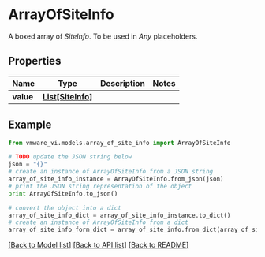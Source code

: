# ArrayOfSiteInfo

A boxed array of *SiteInfo*. To be used in *Any* placeholders. 

## Properties
Name | Type | Description | Notes
------------ | ------------- | ------------- | -------------
**value** | [**List[SiteInfo]**](SiteInfo.md) |  | 

## Example

```python
from vmware_vi.models.array_of_site_info import ArrayOfSiteInfo

# TODO update the JSON string below
json = "{}"
# create an instance of ArrayOfSiteInfo from a JSON string
array_of_site_info_instance = ArrayOfSiteInfo.from_json(json)
# print the JSON string representation of the object
print ArrayOfSiteInfo.to_json()

# convert the object into a dict
array_of_site_info_dict = array_of_site_info_instance.to_dict()
# create an instance of ArrayOfSiteInfo from a dict
array_of_site_info_form_dict = array_of_site_info.from_dict(array_of_site_info_dict)
```
[[Back to Model list]](../README.md#documentation-for-models) [[Back to API list]](../README.md#documentation-for-api-endpoints) [[Back to README]](../README.md)


